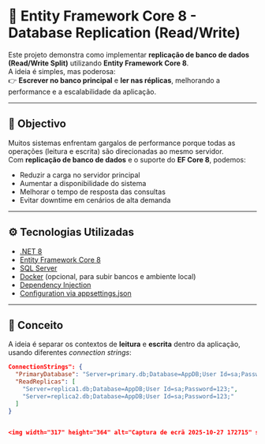 # 🧩 Entity Framework Core 8 - Database Replication (Read/Write)

Este projeto demonstra como implementar **replicação de banco de dados (Read/Write Split)** utilizando **Entity Framework Core 8**.  
A ideia é simples, mas poderosa:  
👉 **Escrever no banco principal** e **ler nas réplicas**, melhorando a performance e a escalabilidade da aplicação.

---

## 🚀 Objectivo

Muitos sistemas enfrentam gargalos de performance porque todas as operações (leitura e escrita) são direcionadas ao mesmo servidor.  
Com **replicação de banco de dados** e o suporte do **EF Core 8**, podemos:

- Reduzir a carga no servidor principal  
- Aumentar a disponibilidade do sistema  
- Melhorar o tempo de resposta das consultas  
- Evitar downtime em cenários de alta demanda  

---

## ⚙️ Tecnologias Utilizadas

- [.NET 8](https://dotnet.microsoft.com/download/dotnet/8.0)
- [Entity Framework Core 8](https://learn.microsoft.com/en-us/ef/core/)
- [SQL Server](https://www.microsoft.com/sql-server)
- [Docker](https://www.docker.com/) (opcional, para subir bancos e ambiente local)
- [Dependency Injection](https://learn.microsoft.com/en-us/dotnet/core/extensions/dependency-injection)
- [Configuration via appsettings.json](https://learn.microsoft.com/en-us/aspnet/core/fundamentals/configuration/)

---

## 🧠 Conceito

A ideia é separar os contextos de **leitura** e **escrita** dentro da aplicação, usando diferentes *connection strings*:

```json
ConnectionStrings": {
  "PrimaryDatabase": "Server=primary.db;Database=AppDB;User Id=sa;Password=123;",
  "ReadReplicas": [
    "Server=replica1.db;Database=AppDB;User Id=sa;Password=123;",
    "Server=replica2.db;Database=AppDB;User Id=sa;Password=123;"
  ]
}


<img width="317" height="364" alt="Captura de ecrã 2025-10-27 172715" src="https://github.com/user-attachments/assets/af8769c5-ef53-4337-a7f8-4475dc8111ef" />


